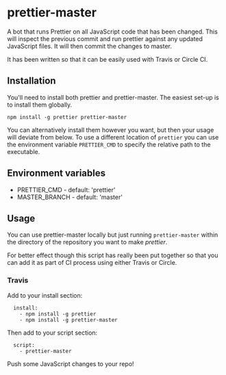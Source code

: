 # prettier-master

A bot that runs Prettier on all JavaScript code that has been changed. This
will inspect the previous commit and run prettier against any updated JavaScript
files. It will then commit the changes to master.

It has been written so that it can be easily used with Travis or Circle CI.

## Installation

You'll need to install both prettier and prettier-master. The easiest set-up is
to install them globally.

`npm install -g prettier prettier-master`

You can alternatively install them however you want, but then your usage will
deviate from below. To use a different location of `prettier` you can use the
environment variable `PRETTIER_CMD` to specify the relative path to the
executable.

## Environment variables

 - PRETTIER_CMD - default: 'prettier'
 - MASTER_BRANCH - default: 'master'

## Usage

You can use prettier-master locally but just running `prettier-master` within
the directory of the repository you want to make *prettier*.

For better effect though this script has really been put together so that you
can add it as part of CI process using either Travis or Circle.

### Travis

Add to your install section:

```
  install:
    - npm install -g prettier
    - npm install -g prettier-master
```

Then add to your script section:

```
  script:
    - prettier-master
```

Push some JavaScript changes to your repo!
